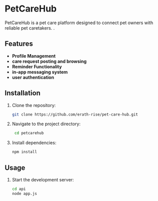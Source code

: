 # PetCareHub

PetCareHub is a pet care platform designed to connect pet owners with reliable pet caretakers. 
.

## Features

- **Profile Management**
- **care request posting and browsing**
- **Reminder Functionality**
- **in-app messaging system**
- **user authentication**


## Installation

1. Clone the repository:
    ```bash
    git clone https://github.com/erath-rise/pet-care-hub.git
    
2. Navigate to the project directory:
   ```bash
    cd petcarehub
    ```

3. Install dependencies:
    ```bash
    npm install
    ```


## Usage

1. Start the development server:
     ```bash
     cd api
     node app.js
     ```
